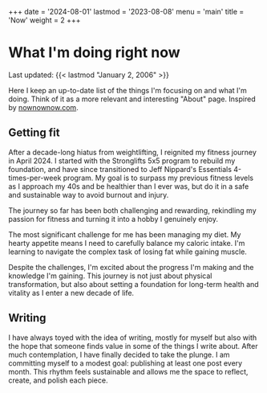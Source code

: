 +++
date = '2024-08-01'
lastmod = '2023-08-08'
menu = 'main'
title = 'Now'
weight = 2
+++


# What I'm doing right now

Last updated: {{< lastmod "January 2, 2006" >}}

Here I keep an up-to-date list of the things I'm focusing on and what I'm doing. Think of it as a more relevant and interesting "About" page. Inspired by [nownownow.com](https://nownownow.com/about).


## Getting fit

After a decade-long hiatus from weightlifting, I reignited my fitness journey in April 2024. I started with the Stronglifts 5x5 program to rebuild my foundation, and have since transitioned to Jeff Nippard's Essentials 4-times-per-week program. My goal is to surpass my previous fitness levels as I approach my 40s and be healthier than I ever was, but do it in a safe and sustainable way to avoid burnout and injury.

The journey so far has been both challenging and rewarding, rekindling my passion for fitness and turning it into a hobby I genuinely enjoy.

The most significant challenge for me has been managing my diet. My hearty appetite means I need to carefully balance my caloric intake. I'm learning to navigate the complex task of losing fat while gaining muscle.

Despite the challenges, I'm excited about the progress I'm making and the knowledge I'm gaining. This journey is not just about physical transformation, but also about setting a foundation for long-term health and vitality as I enter a new decade of life.

## Writing

I have always toyed with the idea of writing, mostly for myself but also with the hope that someone finds value in some of the things I write about. After much contemplation, I have finally decided to take the plunge. I am committing myself to a modest goal: publishing at least one post every month. This rhythm feels sustainable and allows me the space to reflect, create, and polish each piece.
